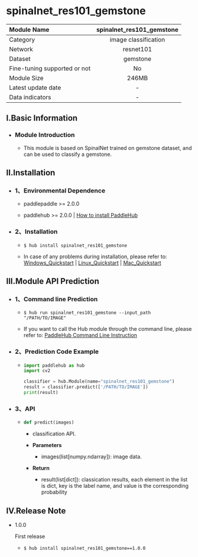 # spinalnet_res101_gemstone

|Module Name|spinalnet_res101_gemstone|
| :--- | :---: |
|Category|image classification|
|Network|resnet101|
|Dataset|gemstone|
|Fine-tuning supported or not|No|
|Module Size|246MB|
|Latest update date|-|
|Data indicators|-|


## I.Basic Information



- ### Module Introduction

  - This module is based on SpinalNet trained on gemstone dataset, and can be used to classify a gemstone.
## II.Installation

- ### 1、Environmental Dependence  

  - paddlepaddle >= 2.0.0  

  - paddlehub >= 2.0.0  | [How to install PaddleHub](../../../../docs/docs_en/get_start/installation.rst)


- ### 2、Installation

  - ```shell
    $ hub install spinalnet_res101_gemstone
    ```
  - In case of any problems during installation, please refer to: [Windows_Quickstart](../../../../docs/docs_en/get_start/windows_quickstart.md) | [Linux_Quickstart](../../../../docs/docs_en/get_start/linux_quickstart.md) | [Mac_Quickstart](../../../../docs/docs_en/get_start/mac_quickstart.md)

## III.Module API Prediction

- ### 1、Command line Prediction

  - ```shell
    $ hub run spinalnet_res101_gemstone --input_path "/PATH/TO/IMAGE"
    ```
  - If you want to call the Hub module through the command line, please refer to: [PaddleHub Command Line Instruction](../../../../docs/docs_ch/tutorial/cmd_usage.rst)

- ### 2、Prediction Code Example

  - ```python
    import paddlehub as hub
    import cv2

    classifier = hub.Module(name="spinalnet_res101_gemstone")
    result = classifier.predict(['/PATH/TO/IMAGE'])
    print(result)
    ```

- ### 3、API

  - ```python
    def predict(images)
    ```
    - classification API.
    - **Parameters**
      - images(list[numpy.ndarray]): image data.

    - **Return**
      - result(list[dict]): classication results, each element in the list is dict, key is the label name, and value is the corresponding probability





## IV.Release Note

* 1.0.0

  First release
  - ```shell
    $ hub install spinalnet_res101_gemstone==1.0.0
    ```
